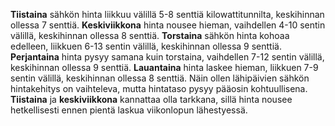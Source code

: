 **Tiistaina** sähkön hinta liikkuu välillä 5-8 senttiä kilowattitunnilta, keskihinnan ollessa 7 senttiä. **Keskiviikkona** hinta nousee hieman, vaihdellen 4-10 sentin välillä, keskihinnan ollessa 8 senttiä. **Torstaina** sähkön hinta kohoaa edelleen, liikkuen 6-13 sentin välillä, keskihinnan ollessa 9 senttiä. **Perjantaina** hinta pysyy samana kuin torstaina, vaihdellen 7-12 sentin välillä, keskihinnan ollessa 9 senttiä. **Lauantaina** hinta laskee hieman, liikkuen 7-9 sentin välillä, keskihinnan ollessa 8 senttiä. Näin ollen lähipäivien sähkön hintakehitys on vaihteleva, mutta hintataso pysyy pääosin kohtuullisena. **Tiistaina** ja **keskiviikkona** kannattaa olla tarkkana, sillä hinta nousee hetkellisesti ennen pientä laskua viikonlopun lähestyessä.